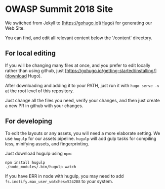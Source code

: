 # OWASP Summit 2018 Site

We switched from Jekyll to [https://gohugo.io](Hugo) for generating our Web Site.

You can find, and edit all relevant content below the '/content' directory.

## For local editing

If you will be changing many files at once, and you prefer to edit locally rather than using github, just [https://gohugo.io/getting-started/installing/](download Hugo).

After downloading and adding it to your PATH, just run it with `hugo serve -v` at the root level of this repository.

Just change all the files you need, verify your changes, and then just create a new PR in github with your changes.

## For developing

To edit the layouts or any assets, you will need a more elaborate setting.
We use `hugulp` for our assets pipeline. `hugulp` will add gulp tasks for compiling less, minifying assets, and fingerprinting.

Just download hugulp using `npm`:

```
npm install hugulp
./node_modules/.bin/hugulp watch
```

If you have ERR in node with hugulp, you may need to add `fs.inotify.max_user_watches=524288` to your system.
